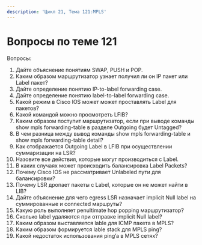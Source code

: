 ```yaml
---
description: 'Цикл 21, Тема 121:MPLS'
---
```


# Вопросы по теме 121

Вопросы:

1. Дайте объяснение понятиям SWAP, PUSH и POP.
2. Каким образом маршрутизатор узнает получил ли он IP пакет или Label пакет?
3. Дайте определение понятию IP-to-label forwarding case.
4. Дайте определение понятию label-to-label forwarding case.
5. Какой режим в Cisco IOS может может проставлять Label для пакетов?
6. Какой командой можно просмотреть LFIB?
7. Каким образом поступит маршрутизатор, если при выводе команды show mpls forwarding-table в разделе Outgoing будет Untagged?
8. В чем разница между вывод команды show mpls forwarding-table и show mpls forwarding-table detail?
9. Как отображается Outgoing Label в LFIB при осуществлении суммаризации на LSR?
10. Назовите все действия, которые могут производиться с Label.
11. В каких случаях может происходить балансировка Label Packets?
12. Почему Cisco IOS не рассматривает Unlabeled пути для балансировки?
13. Почему LSR дропает пакеты с Label, которые он не может найти в LIB?
14. Дайте объяснение для чего egress LSR назначает implicit Null label на суммированные и connected маршруты?
15. Какую роль выполняет penultimate hop popping маршрутизатор?
16. Сколько label удаляются при отправке implicit Null label?
17. Каким образом выставляется lable для ICMP пакета в MPLS?
18. Каким образом формируется lable stack для MPLS ping?
19. Какой недостаток использования ping’a в MPLS сетях?

